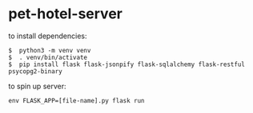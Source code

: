 # pet-hotel-server

to install dependencies:
```
$  python3 -m venv venv
$  . venv/bin/activate
$  pip install flask flask-jsonpify flask-sqlalchemy flask-restful psycopg2-binary
```
to spin up server:
```
env FLASK_APP=[file-name].py flask run
```
